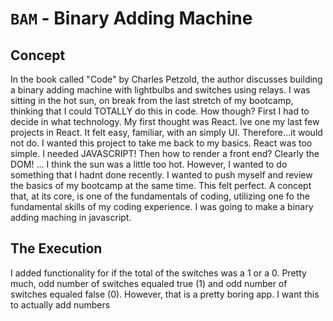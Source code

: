 # `BAM` - Binary Adding Machine

## Concept

In the book called "Code" by Charles Petzold, the author discusses building a binary adding machine with lightbulbs and switches using relays. I was sitting in the hot sun, on break from the last stretch of my bootcamp, thinking that I could TOTALLY do this in code. How though? First I had to decide in what technology. My first thought was React. Ive one my last few projects in React. It felt easy, familiar, with an simply UI. Therefore...it would not do. I wanted this project to take me back to my basics. React was too simple. I needed JAVASCRIPT! Then how to render a front end? Clearly the DOM! ... I think the sun was a little too hot. However, I wanted to do something that I hadnt done recently. I wanted to push myself and review the basics of my bootcamp at the same time. This felt perfect. A concept that, at its core, is one of the fundamentals of coding, utilizing one fo the fundamental skills of my coding experience. I was going to make a binary adding maching in javascript.

## The Execution

I added functionality for if the total of the switches was a 1 or a 0. Pretty much, odd number of switches equaled true (1) and odd number of switches equaled false (0). However, that is a pretty boring app. I want this to actually add numbers
